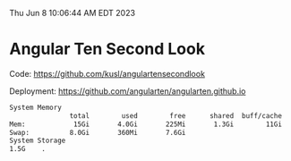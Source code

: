 Thu Jun  8 10:06:44 AM EDT 2023

# Angular Ten Second Look

Code: https://github.com/kusl/angulartensecondlook

Deployment: https://github.com/angularten/angularten.github.io

```bash
System Memory
               total        used        free      shared  buff/cache   available
Mem:            15Gi       4.0Gi       225Mi       1.3Gi        11Gi       9.6Gi
Swap:          8.0Gi       360Mi       7.6Gi
System Storage
1.5G	.
